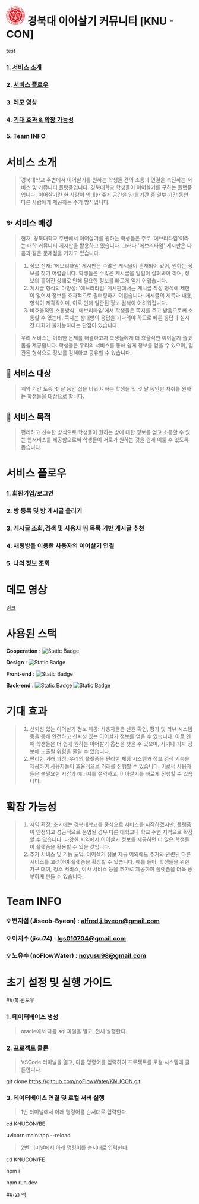 # <img src="knu_logo.svg" width="50" height="50"> 경북대 이어살기 커뮤니티 [KNU - CON]



test

### 1. [서비스 소개](notion://www.notion.so/928bf1591414452798c30e166d1b8d69#%EC%84%9C%EB%B9%84%EC%8A%A4-%EC%86%8C%EA%B0%9C)

### 2. [서비스 플로우](notion://www.notion.so/928bf1591414452798c30e166d1b8d69#%EC%84%9C%EB%B9%84%EC%8A%A4-%ED%94%8C%EB%A1%9C%EC%9A%B0)

### 3. [데모 영상](notion://www.notion.so/928bf1591414452798c30e166d1b8d69#%EB%8D%B0%EB%AA%A8-%EC%98%81%EC%83%81)

### 4. [기대 효과 & 확장 가능성](notion://www.notion.so/928bf1591414452798c30e166d1b8d69#%EA%B8%B0%EB%8C%80-%ED%9A%A8%EA%B3%BC-&-%ED%99%95%EC%9E%A5-%EA%B0%80%EB%8A%A5%EC%84%B1)

### 5. [Team INFO](notion://www.notion.so/928bf1591414452798c30e166d1b8d69#team-info)

# 서비스 소개

> 경북대학교 주변에서 이어살기를 원하는 학생들 간의 소통과 연결을 촉진하는 서비스 및 커뮤니티 플랫폼입니다.
> 경북대학교 학생들이 이어살기를 구하는 플랫폼입니다.
> 이어살기란 한 사람이 임대한 주거 공간을 임대 기간 중 일부 기간 동안 다른 사람에게 제공하는 주거 방식입니다.


## ✨ 서비스 배경

> 현재, 경북대학교 주변에서 이어살기를 원하는 학생들은 주로 '에브리타임'이라는 대학 커뮤니티 게시판을 활용하고 있습니다. 그러나 '에브리타임' 게시판은 다음과 같은 문제점을 가지고 있습니다.

> 1. 정보 산재: '에브리타임' 게시판은 수많은 게시물이 혼재되어 있어, 원하는 정보를 찾기 어렵습니다. 학생들은 수많은 게시글을 일일이 살펴봐야 하며, 정보의 흩어진 상태로 인해 필요한 정보를 빠르게 얻기 어렵습니다.
> 2. 게시글 형식의 다양성: '에브리타임' 게시판에서는 게시글 작성 형식에 제한이 없어서 정보를 효과적으로 필터링하기 어렵습니다. 게시글의 제목과 내용, 형식이 제각각이며, 이로 인해 일관된 정보 검색이 어려워집니다.
> 3. 비효율적인 소통방식: '에브리타임'에서 학생들은 쪽지를 주고 받음으로써 소통할 수 있는데, 쪽지는 상대방의 응답을 기다려야 하므로 빠른 응답과 실시간 대화가 불가능하다는 단점이 있습니다.

> 우리 서비스는 이러한 문제를 해결하고자 학생들에게 더 효율적인 이어살기 플랫폼을 제공합니다. 학생들은 우리의 서비스를 통해 쉽게 정보를 얻을 수 있으며, 일관된 형식으로 정보를 검색하고 공유할 수 있습니다.

## 🎯 서비스 대상

> 계약 기간 도중 몇 달 동안 집을 비워야 하는 학생들 및 몇 달 동안만 자취를 원하는 학생들을 대상으로 합니다.

## 🚀 서비스 목적

> 편리하고 신속한 방식으로 학생들이 원하는 방에 대한 정보를 얻고 소통할 수 있는 웹서비스를 제공함으로써 학생들이 서로가 원하는 것을 쉽게 이룰 수 있도록 돕습니다.


# 서비스 플로우

### 1. 회원가입/로그인

### 2. 방 등록 및 방 게시글 올리기

### 3. 게시글 조회,검색 및 사용자 찜 목록 기반 게시글 추천

### 4. 채팅방을 이용한 사용자의 이어살기 연결

### 5. 나의 정보 조회

# 데모 영상

[링크](notion://www.notion.so/%EB%A7%81%ED%81%AC)

# 사용된 스택

**Cooperation** :
<img alt="Static Badge" src="https://img.shields.io/badge/Github-%23181717?style=for-the-badge&logo=Github&logoColor=white">

**Design** :
<img alt="Static Badge" src="https://img.shields.io/badge/Figma-%23F24E1E?style=for-the-badge&logo=Figma&logoColor=white">

**Front-end** :
<img alt="Static Badge" src="https://img.shields.io/badge/Svelte-%23FF3E00?style=for-the-badge&logo=Svelte&logoColor=white">

**Back-end** :
<img alt="Static Badge" src="https://img.shields.io/badge/Fastapi-%23009688?style=for-the-badge&logo=Fastapi&logoColor=white">
<img alt="Static Badge" src="https://img.shields.io/badge/Oracle-%23F80000?style=for-the-badge&logo=Oracle&logoColor=white">


# 기대 효과

> 1. 신뢰성 있는 이어살기 정보 제공: 사용자들은 신원 확인, 평가 및 리뷰 시스템 등을 통해 안전하고 신뢰성 있는 이어살기 정보를 얻을 수 있습니다. 이로 인해 학생들은 더 쉽게 원하는 이어살기 옵션을 찾을 수 있으며, 사기나 가짜 정보에 노출될 위험을 줄일 수 있습니다.
> 2. 편리한 거래 과정: 우리의 플랫폼은 편리한 채팅 시스템과 정보 검색 기능을 제공하여 사용자들이 효율적으로 거래를 진행할 수 있습니다. 이로써 사용자들은 불필요한 시간과 에너지를 절약하고, 이어살기를 빠르게 진행할 수 있습니다.


# 확장 가능성

> 1. 지역 확장: 초기에는 경북대학교를 중심으로 서비스를 시작하겠지만, 플랫폼이 안정되고 성공적으로 운영될 경우 다른 대학교나 학교 주변 지역으로 확장할 수 있습니다. 다양한 지역에서 이어살기 정보를 제공하면 더 많은 학생들이 플랫폼을 활용할 수 있을 것입니다.
> 2. 추가 서비스 및 기능 도입: 이어살기 정보 제공 이외에도 주거와 관련된 다른 서비스를 고려하여 플랫폼을 확장할 수 있습니다. 예를 들어, 학생들을 위한 가구 대여, 청소 서비스, 이사 서비스 등을 추가로 제공하여 플랫폼을 더욱 풍부하게 만들 수 있습니다.

# Team INFO

### 💡 변지섭 (Jiseob-Byeon) : [alfred.j.byeon@gmail.com](mailto:alfred.j.byeon@gmail.com)

### 💡 이지수 (jisu74) : [lgs010704@gmail.com](mailto:lgs010704@gmail.com)

### 💡 노유수 (noFlowWater) : [noyusu98@gmail.com](mailto:noyusu98@gmail.com)


# 초기 설정 및 실행 가이드

##(1) 윈도우
### 1. 데이터베이스 생성
> oracle에서 다음 sql 파일을 열고, 전체 실행한다.

### 2. 프로젝트 클론
> VSCode 터미널을 열고, 다음 명령어를 입력하여 프로젝트를 로컬 시스템에 클론합니다.

git clone https://github.com/noFlowWater/KNUCON.git

### 3. 데이터베이스 연결 및 로컬 서버 실행
> 1번 터미널에서 아래 명령어를 순서대로 입력한다.

cd KNUCON/BE

uvicorn main:app --reload

> 2번 터미널에서 아래 명령어를 순서대로 입력한다.
> 
cd KNUCON/FE

npm i

npm run dev

##(2) 맥
